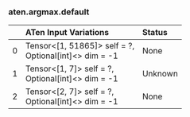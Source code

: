 ### aten.argmax.default
|    | ATen Input Variations                                    | Status   |
|---:|:---------------------------------------------------------|:---------|
|  0 | Tensor<[1, 51865]> self = ?,<br>Optional[int]<> dim = -1 | None     |
|  1 | Tensor<[1, 7]> self = ?,<br>Optional[int]<> dim = -1     | Unknown  |
|  2 | Tensor<[2, 7]> self = ?,<br>Optional[int]<> dim = -1     | None     |


